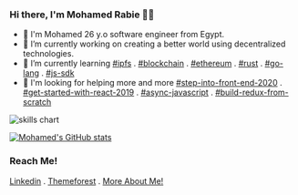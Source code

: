### Hi there, I'm Mohamed Rabie 👋👋

- 👋 I'm Mohamed 26 y.o software engineer from Egypt.
- 🔭 I’m currently working on creating a better world using decentralized technologies.
- 🌱 I’m currently learning [#ipfs](https://ipfs.io/) . [#blockchain](https://www.blockchain.com/) . [#ethereum](https://ethereum.org/en/) . [#rust](https://www.rust-lang.org/) . [#go-lang](https://golang.org/) . [#js-sdk](https://pypi.org/project/js-sdk/)
- 👯 I'm looking for helping more and more [#step-into-front-end-2020](https://youtu.be/bwGe9V5CNbw) . [#get-started-with-react-2019](https://youtu.be/EIxHoUeK_Mo) . [#async-javascript](https://github.com/MohamedElmdary/js-async-presentation) . [#build-redux-from-scratch](https://github.com/MohamedElmdary/redux-from-scratch)


<!-- ![xsa](https://cr-ss-service.azurewebsites.net/api/ScreenShot?widget=summary&username=MohamedElmdary) -->
![skills chart](https://cr-skills-chart-widget.azurewebsites.net/api/api?username=MohamedElmdary)

[![Mohamed's GitHub stats](https://github-readme-stats.vercel.app/api?username=MohamedElmdary)](https://github.com/anuraghazra/github-readme-stats)



### Reach Me!
[Linkedin](https://eg.linkedin.com/in/mohamed-elmdary) . [Themeforest](https://themeforest.net/user/mohamedelmdary) . [More About Me!](https://mohamedelmdary.github.io/cv/) 
